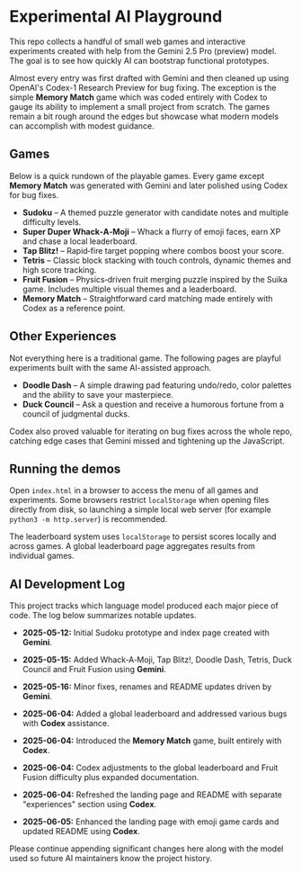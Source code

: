 # Experimental AI Playground

This repo collects a handful of small web games and interactive experiments
created with help from the Gemini 2.5 Pro (preview) model. The goal is to see
how quickly AI can bootstrap functional prototypes.

Almost every entry was first drafted with Gemini and then cleaned up using
OpenAI's Codex-1 Research Preview for bug fixing. The exception is the simple
**Memory Match** game which was coded entirely with Codex to gauge its ability
to implement a small project from scratch. The games remain a bit rough around
the edges but showcase what modern models can accomplish with modest guidance.

## Games

Below is a quick rundown of the playable games. Every game except **Memory
Match** was generated with Gemini and later polished using Codex for bug fixes.

- **Sudoku** – A themed puzzle generator with candidate notes and multiple
  difficulty levels.
- **Super Duper Whack‑A‑Moji** – Whack a flurry of emoji faces, earn XP and
  chase a local leaderboard.
- **Tap Blitz!** – Rapid‑fire target popping where combos boost your score.
- **Tetris** – Classic block stacking with touch controls, dynamic themes and
  high score tracking.
- **Fruit Fusion** – Physics‑driven fruit merging puzzle inspired by the Suika
  game. Includes multiple visual themes and a leaderboard.
- **Memory Match** – Straightforward card matching made entirely with Codex as
  a reference point.

## Other Experiences

Not everything here is a traditional game. The following pages are playful
experiments built with the same AI-assisted approach.

- **Doodle Dash** – A simple drawing pad featuring undo/redo, color palettes
  and the ability to save your masterpiece.
- **Duck Council** – Ask a question and receive a humorous fortune from a
  council of judgmental ducks.

Codex also proved valuable for iterating on bug fixes across the whole repo,
catching edge cases that Gemini missed and tightening up the JavaScript.

## Running the demos

Open `index.html` in a browser to access the menu of all games and experiments.
Some browsers restrict `localStorage` when opening files directly from disk, so
launching a simple local web server (for example `python3 -m http.server`) is
recommended.

The leaderboard system uses `localStorage` to persist scores locally and across
games. A global leaderboard page aggregates results from individual games.

## AI Development Log

This project tracks which language model produced each major piece of code. The log below summarizes notable updates.

- **2025-05-12:** Initial Sudoku prototype and index page created with **Gemini**.
- **2025-05-15:** Added Whack‑A‑Moji, Tap Blitz!, Doodle Dash, Tetris, Duck Council and Fruit Fusion using **Gemini**.
- **2025-05-16:** Minor fixes, renames and README updates driven by **Gemini**.
- **2025-06-04:** Added a global leaderboard and addressed various bugs with **Codex** assistance.
- **2025-06-04:** Introduced the **Memory Match** game, built entirely with **Codex**.
- **2025-06-04:** Codex adjustments to the global leaderboard and Fruit Fusion difficulty plus expanded documentation.

- **2025-06-04:** Refreshed the landing page and README with separate
  "experiences" section using **Codex**.

- **2025-06-05:** Enhanced the landing page with emoji game cards and updated README using **Codex**.

Please continue appending significant changes here along with the model used so future AI maintainers know the project history.

